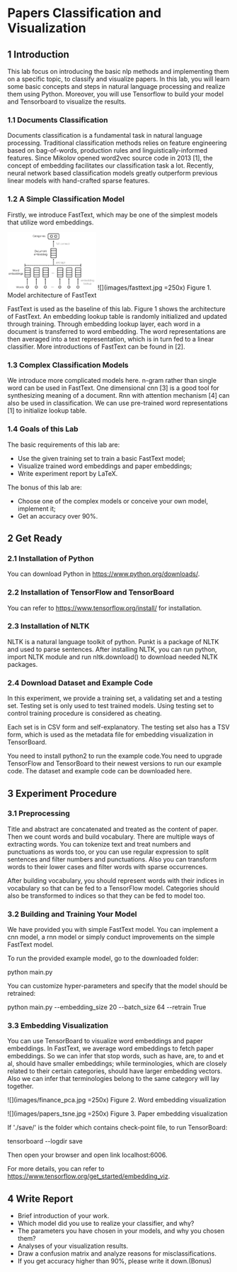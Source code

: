 # Papers Classification and Visualization

## 1 Introduction

This lab focus on introducing the basic nlp methods and implementing them on a specific topic, to classify and visualize papers. In this lab, you will learn some basic concepts and steps in natural language processing and realize them using Python. Moreover, you will use Tensorflow to build your model and Tensorboard to visualize the results.

### 1.1 Documents Classification

Documents classification is a fundamental task in natural language processing. Traditional classification methods relies on feature engineering based on bag-of-words, production rules and linguistically-informed features. Since Mikolov opened word2vec source code in 2013 [1], the concept of embedding facilitates our classification task a lot. Recently, neural network based classification models greatly outperform previous linear models with hand-crafted sparse features. 

### 1.2 A Simple Classification Model

Firstly, we introduce FastText, which may be one of the simplest models that utilize word embeddings.

<img src="images/fasttext.jpg" alt="Drawing" style="width: 200px;"/>
![](images/fasttext.jpg =250x)
Figure 1. Model architecture of FastText

FastText is used as the baseline of this lab. Figure 1 shows the architecture of FastText. An embedding lookup table is randomly initialized and updated through training.  Through embedding lookup layer, each word in a document is transferred to word embedding. The word representations are then averaged into a text representation, which is in turn fed to a linear classifier. More introductions of FastText can be found in [2].

### 1.3 Complex Classification Models

We introduce more complicated models here. n-gram rather than single word can be used in FastText. One dimensional cnn  [3] is a good tool for synthesizing meaning of a document. Rnn with attention mechanism [4] can also be used in classification. We can use pre-trained word representations [1] to initialize lookup table. 

### 1.4 Goals of this Lab

The basic requirements of this lab are:
- Use the given training set to train a basic FastText model; 
- Visualize trained word embeddings and paper embeddings;
- Write experiment report by LaTeX.

The bonus of this lab are:
- Choose one of the complex models or conceive your own model, implement it;
- Get an accuracy over 90%.

## 2 Get Ready

### 2.1 Installation of Python

You can download Python in https://www.python.org/downloads/.

### 2.2 Installation of TensorFlow and TensorBoard

You can refer to https://www.tensorflow.org/install/ for installation.

### 2.3 Installation of NLTK

NLTK is a natural language toolkit of python. Punkt is a package of NLTK and used to parse sentences. After installing NLTK, you can run python, import NLTK module and run nltk.download() to download needed NLTK packages.

### 2.4 Download Dataset and Example Code

In this experiment, we provide a training set, a validating set and a testing set. Testing set is only used to test trained models. Using testing set to control training procedure is considered as cheating.

Each set is in CSV form and self-explanatory. The testing set also has a TSV form, which is used as the metadata file for embedding visualization in TensorBoard.

You need to install python2 to run the example code.You need to upgrade TensorFlow and TensorBoard to their newest versions to run our example code. 
The dataset and example code can be downloaded here.

## 3 Experiment Procedure

### 3.1 Preprocessing

Title and abstract are concatenated and treated as the content of paper. Then we count words and build vocabulary. There are multiple ways of extracting words. You can tokenize text and treat numbers and punctuations as words too, or you can use regular expression to split sentences and filter numbers and punctuations. Also you can transform words to their lower cases and filter words with sparse occurrences.

After building vocabulary, you should represent words with their indices in vocabulary so that can be fed to a TensorFlow model. Categories should also be transformed to indices so that they can be fed to model too.

### 3.2 Building and Training Your Model

We have provided you with simple FastText model. You can implement a cnn model, a rnn model or simply conduct improvements on the simple FastText model.

To run the provided example model, go to the downloaded folder:

python main.py

You can customize hyper-parameters and specify that the model should be retrained:

python main.py --embedding_size 20 --batch_size 64 --retrain True

### 3.3 Embedding Visualization

You can use TensorBoard to visualize word embeddings and paper embeddings. In FastText, we average word embeddings to fetch paper embeddings. So we can infer that stop words, such as have, are, to and et al, should have smaller embeddings; while terminologies, which are closely related to their certain categories, should have larger embedding vectors. Also we can infer that terminologies belong to the same category will lay together.

![](images/finance_pca.jpg =250x)
Figure 2. Word embedding visualization

![](images/papers_tsne.jpg =250x)
Figure 3. Paper embedding visualization

If './save/' is the folder which contains check-point file, to run TensorBoard:

tensorboard --logdir save

Then open your browser and open link localhost:6006.

For more details, you can refer to https://www.tensorflow.org/get_started/embedding_viz. 

## 4 Write Report

- Brief introduction of your work.
- Which model did you use to realize your classifier, and why?
- The parameters you have chosen in your models, and why you chosen them?
- Analyses of your visualization results.
- Draw a confusion matrix and analyze reasons for misclassifications.
- If you get accuracy higher than 90%, please write it down.(Bonus)